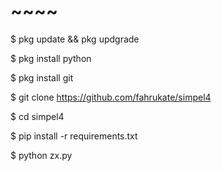 # ~~~~
$ pkg update && pkg updgrade

$ pkg install python

$ pkg install git

$ git clone https://github.com/fahrukate/simpel4

$ cd simpel4

$ pip install -r requirements.txt

$ python zx.py
